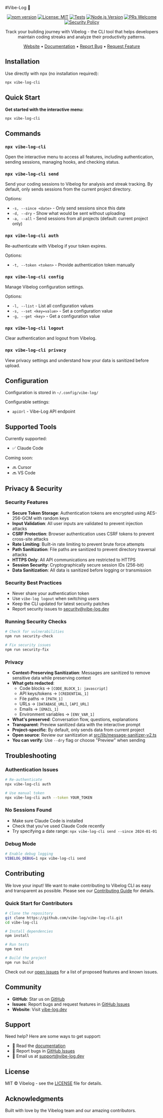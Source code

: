 
#Vibe-Log 🚀 


<div align="center">

[![npm version](https://img.shields.io/npm/v/vibe-log-cli.svg)](https://www.npmjs.com/package/vibe-log-cli)
[![License: MIT](https://img.shields.io/badge/License-MIT-yellow.svg)](https://opensource.org/licenses/MIT)
[![Tests](https://github.com/vibe-log/vibe-log-cli/actions/workflows/tests.yml/badge.svg)](https://github.com/vibe-log/vibe-log-cli/actions/workflows/tests.yml)
[![Node.js Version](https://img.shields.io/node/v/vibe-log-cli.svg)](https://nodejs.org)
[![PRs Welcome](https://img.shields.io/badge/PRs-welcome-brightgreen.svg)](CONTRIBUTING.md)
[![Security Policy](https://img.shields.io/badge/Security-Policy-blue.svg)](SECURITY.md)

Track your building journey with Vibelog - the CLI tool that helps developers maintain coding streaks and analyze their productivity patterns.

[Website](https://vibe-log.dev) • [Documentation](https://vibe-log.dev/docs) • [Report Bug](https://github.com/vibe-log/vibe-log-cli/issues) • [Request Feature](https://github.com/vibe-log/vibe-log-cli/issues)

</div>

## Installation

Use directly with npx (no installation required):

```bash
npx vibe-log-cli
```

## Quick Start

**Get started with the interactive menu:**
   ```bash
   npx vibe-log-cli
   ```
## Commands

### `npx vibe-log-cli`
Open the interactive menu to access all features, including authentication, sending sessions, managing hooks, and checking status.

### `npx vibe-log-cli send`
Send your coding sessions to Vibelog for analysis and streak tracking. By default, only sends sessions from the current project directory.

Options:
- `-s, --since <date>` - Only send sessions since this date
- `-d, --dry` - Show what would be sent without uploading
- `-a, --all` - Send sessions from all projects (default: current project only)

### `npx vibe-log-cli auth`
Re-authenticate with Vibelog if your token expires.

Options:
- `-t, --token <token>` - Provide authentication token manually

### `npx vibe-log-cli config`
Manage Vibelog configuration settings.

Options:
- `-l, --list` - List all configuration values
- `-s, --set <key=value>` - Set a configuration value
- `-g, --get <key>` - Get a configuration value

### `npx vibe-log-cli logout`
Clear authentication and logout from Vibelog.

### `npx vibe-log-cli privacy`
View privacy settings and understand how your data is sanitized before upload.

## Configuration

Configuration is stored in `~/.config/vibe-log/`

Configurable settings:
- `apiUrl` - Vibe-Log API endpoint

## Supported Tools

Currently supported:
- ✅ Claude Code

Coming soon:
- 🔜 Cursor
- 🔜 VS Code

## Privacy & Security

### Security Features
- **Secure Token Storage**: Authentication tokens are encrypted using AES-256-GCM with random keys
- **Input Validation**: All user inputs are validated to prevent injection attacks
- **CSRF Protection**: Browser authentication uses CSRF tokens to prevent cross-site attacks
- **Rate Limiting**: Built-in rate limiting to prevent brute force attempts
- **Path Sanitization**: File paths are sanitized to prevent directory traversal attacks
- **HTTPS Only**: All API communications are restricted to HTTPS
- **Session Security**: Cryptographically secure session IDs (256-bit)
- **Data Sanitization**: All data is sanitized before logging or transmission

### Security Best Practices
- Never share your authentication token
- Use `vibe-log logout` when switching users
- Keep the CLI updated for latest security patches
- Report security issues to security@vibe-log.dev

### Running Security Checks
```bash
# Check for vulnerabilities
npm run security-check

# Fix security issues
npm run security-fix
```

### Privacy
- **Context-Preserving Sanitization**: Messages are sanitized to remove sensitive data while preserving context
- **What gets redacted**:
  - Code blocks → `[CODE_BLOCK_1: javascript]`
  - API keys/tokens → `[CREDENTIAL_1]`
  - File paths → `[PATH_1]`
  - URLs → `[DATABASE_URL]`, `[API_URL]`
  - Emails → `[EMAIL_1]`
  - Environment variables → `[ENV_VAR_1]`
- **What's preserved**: Conversation flow, questions, explanations
- **Transparent**: Preview sanitized data with the interactive prompt
- **Project-specific**: By default, only sends data from current project
- **Open source**: Review our sanitization at [src/lib/message-sanitizer-v2.ts](src/lib/message-sanitizer-v2.ts)
- **You can verify**: Use `--dry` flag or choose "Preview" when sending

## Troubleshooting

### Authentication Issues
```bash
# Re-authenticate
npx vibe-log-cli auth

# Use manual token
npx vibe-log-cli auth --token YOUR_TOKEN
```

### No Sessions Found
- Make sure Claude Code is installed
- Check that you've used Claude Code recently
- Try specifying a date range: `npx vibe-log-cli send --since 2024-01-01`

### Debug Mode
```bash
# Enable debug logging
VIBELOG_DEBUG=1 npx vibe-log-cli send
```

## Contributing

We love your input! We want to make contributing to Vibelog CLI as easy and transparent as possible. Please see our [Contributing Guide](CONTRIBUTING.md) for details.

### Quick Start for Contributors

```bash
# Clone the repository
git clone https://github.com/vibe-log/vibe-log-cli.git
cd vibe-log-cli

# Install dependencies
npm install

# Run tests
npm test

# Build the project
npm run build
```

Check out our [open issues](https://github.com/vibe-log/vibe-log-cli/issues) for a list of proposed features and known issues.

## Community

- **GitHub**: Star us on [GitHub](https://github.com/vibe-log/vibe-log-cli)
- **Issues**: Report bugs and request features in [GitHub Issues](https://github.com/vibe-log/vibe-log-cli/issues)
- **Website**: Visit [vibe-log.dev](https://vibe-log.dev)

## Support

Need help? Here are some ways to get support:

- 📖 Read the [documentation](https://vibe-log.dev/docs)
- 🐛 Report bugs in [GitHub Issues](https://github.com/vibe-log/vibe-log-cli/issues)
- 📧 Email us at support@vibe-log.dev

## License

MIT © Vibelog - see the [LICENSE](LICENSE) file for details.

## Acknowledgments

Built with love by the Vibelog team and our amazing contributors.

